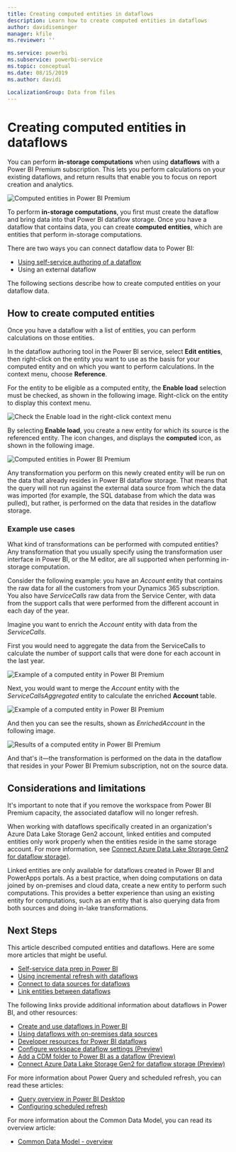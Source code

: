 ```yaml
---
title: Creating computed entities in dataflows
description: Learn how to create computed entities in dataflows
author: davidiseminger
manager: kfile
ms.reviewer: ''

ms.service: powerbi
ms.subservice: powerbi-service
ms.topic: conceptual
ms.date: 08/15/2019
ms.author: davidi

LocalizationGroup: Data from files
---
```

# Creating computed entities in dataflows

You can perform **in-storage computations** when using **dataflows** with a Power BI Premium subscription. This lets you perform calculations on your existing dataflows, and return results that enable you to focus on report creation and analytics. 

![Computed entities in Power BI Premium](media/dataflows-computed-entities/computed-entities-premium-00.png)

To perform **in-storage computations**, you first must create the dataflow and bring data into that Power BI dataflow storage. Once you have a dataflow that contains data, you can create **computed entities**, which are entities that perform in-storage computations. 

There are two ways you can connect dataflow data to Power BI:

* [Using self-service authoring of a dataflow](https://docs.microsoft.com/power-bi/service-dataflows-create-use)
* Using an external dataflow

The following sections describe how to create computed entities on your dataflow data.

## How to create computed entities 

Once you have a dataflow with a list of entities, you can perform calculations on those entities.

In the dataflow authoring tool in the Power BI service, select **Edit entities**, then right-click on the entity you want to use as the basis for your computed entity and on which you want to perform calculations. In the context menu, choose **Reference**.

For the entity to be eligible as a computed entity, the **Enable load** selection must be checked, as shown in the following image. Right-click on the entity to display this context menu.

![Check the Enable load in the right-click context menu](media/dataflows-computed-entities/computed-entities-premium-01.png)

By selecting **Enable load**, you create a new entity for which its source is the referenced entity. The icon changes, and displays the **computed** icon, as shown in the following image.

![Computed entities in Power BI Premium](media/dataflows-computed-entities/computed-entities-premium-00.png)

Any transformation you perform on this newly created entity will be run on the data that already resides in Power BI dataflow storage. That means that the query will not run against the external data source from which the data was imported (for example, the SQL database from which the data was pulled), but rather, is performed on the data that resides in the dataflow storage.

### Example use cases
What kind of transformations can be performed with computed entities? Any transformation that you usually specify using the transformation user interface in Power BI, or the M editor, are all supported when performing in-storage computation. 

Consider the following example: you have an *Account* entity that contains the raw data for all the customers from your Dynamics 365 subscription. You also have *ServiceCalls* raw data from the Service Center, with data from the support calls that were performed from the different account in each day of the year.

Imagine you want to enrich the *Account* entity with data from the *ServiceCalls*. 

First you would need to aggregate the data from the ServiceCalls to calculate the number of support calls that were done for each account in the last year. 

![Example of a computed entity in Power BI Premium](media/dataflows-computed-entities/computed-entities-premium-02.png)

Next, you would want to merge the *Account* entity with the *ServiceCallsAggregated* entity to calculate the enriched **Account** table.

![Example of a computed entity in Power BI Premium](media/dataflows-computed-entities/computed-entities-premium-03.png)

And then you can see the results, shown as *EnrichedAccount* in the following image.

![Results of a computed entity in Power BI Premium](media/dataflows-computed-entities/computed-entities-premium-04.png)

And that's it&mdash;the transformation is performed on the data in the dataflow that resides in your Power BI Premium subscription, not on the source data.

## Considerations and limitations

It's important to note that if you remove the workspace from Power BI Premium capacity, the associated dataflow will no longer refresh. 

When working with dataflows specifically created in an organization's Azure Data Lake Storage Gen2 account, linked entities and computed entities only work properly when the entities reside in the same storage account. For more information, see [Connect Azure Data Lake Storage Gen2 for dataflow storage)](https://docs.microsoft.com/power-bi/service-dataflows-connect-azure-data-lake-storage-gen2).

Linked entities are only available for dataflows created in Power BI and PowerApps portals. As a best practice, when doing computations on data joined by on-premises and cloud data, create a new entity to perform such computations. This provides a better experience than using an existing entity for computations, such as an entity that is also querying data from both sources and doing in-lake transformations.

## Next Steps

This article described computed entities and dataflows. Here are some more articles that might be useful.

* [Self-service data prep in Power BI](dataflows-integration-overview.md)
* [Using incremental refresh with dataflows](dataflows-incremental-refresh.md)
* [Connect to data sources for dataflows](dataflows-data-sources.md)
* [Link entities between dataflows](dataflows-linked-entities.md)

The following links provide additional information about dataflows in Power BI, and other resources: 
* [Create and use dataflows in Power BI](https://docs.microsoft.com/power-bi/service-dataflows-create-use)
* [Using dataflows with on-premises data sources](https://docs.microsoft.com/power-bi/service-dataflows-on-premises-gateways)
* [Developer resources for Power BI dataflows](https://docs.microsoft.com/power-bi/service-dataflows-developer-resources)
* [Configure workspace dataflow settings (Preview)](https://docs.microsoft.com/power-bi/service-dataflows-configure-workspace-storage-settings)
* [Add a CDM folder to Power BI as a dataflow (Preview)](https://docs.microsoft.com/power-bi/service-dataflows-add-cdm-folder)
* [Connect Azure Data Lake Storage Gen2 for dataflow storage (Preview)](https://docs.microsoft.com/power-bi/service-dataflows-connect-azure-data-lake-storage-gen2)

For more information about Power Query and scheduled refresh, you can read these articles:
* [Query overview in Power BI Desktop](https://docs.microsoft.com/power-bi/desktop-query-overview)
* [Configuring scheduled refresh](https://docs.microsoft.com/power-bi/refresh-scheduled-refresh)

For more information about the Common Data Model, you can read its overview article:
* [Common Data Model - overview ](https://docs.microsoft.com/powerapps/common-data-model/overview)


